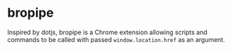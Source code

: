 bropipe
=======

Inspired by dotjs, bropipe is a Chrome extension allowing scripts and
commands to be called with passed `window.location.href` as an argument.
